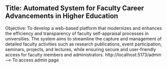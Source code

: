 ## Title: Automated System for Faculty Career Advancements in Higher Education

Objective: To develop a web-based platform that modernizes and enhances the efficiency and transparency of faculty self-appraisal processes in universities. The system aims to streamline the capture and management of detailed faculty activities such as research publications, event participation, seminars, projects, and lectures, while ensuring secure and user-friendly access for faculty members and administrators.
http://localhost:5173/admin --> To access admin page
